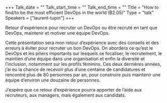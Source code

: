 +++
Talk_date = ""
Talk_start_time = ""
Talk_end_time = ""
Title = "How to find/to be the most efficient DevOps in the world (B2.05)"
Type = "talk"
Speakers = ["laurent-tupin"]
+++

Retour d'expérience pour recruter un DevOps ou être recruté en tant que DevOps, maintenir et motiver une équipe DevOps.


Cette présentation sera mon retour d’expérience avec des conseils et des erreurs à éviter pour recruter un bon DevOps.
On abordera ce qu’est le DevOps et les piliers importants sur lesquels se focaliser, le recrutement, le maintien d’une équipe dans une organisation et enfin la diversité et l’inclusion, notamment sur les profils féminins.
Ces deux dernières années, j’ai eu la chance de recevoir plus d’une centaine de candidatures et rencontré plus de 80 personnes par an, pour construire puis maintenir une équipe d’environ une douzaine de personnes.

J’espère que ce retour d’expérience pourra apporter de l’aide aux recruteurs, aux managers, mais également aux candidats.
 
